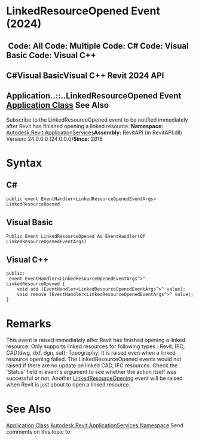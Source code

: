 # LinkedResourceOpened Event (2024)

﻿
 Code: All Code: Multiple Code: C# Code: Visual Basic Code: Visual C++   
---  
C#Visual BasicVisual C++
Revit 2024 API  
---  
Application..::..LinkedResourceOpened Event  
[Application Class](94db8ea8-d2c3-5e71-8030-466bcb8e4426.md "Application Class") See Also  
---  
Subscribe to the LinkedResourceOpened event to be notified immediately after Revit has finished opening a linked resource. 
**Namespace:** [Autodesk.Revit.ApplicationServices](91957e18-2935-006c-83ab-3b5b9dbb5928.md "Autodesk.Revit.ApplicationServices Namespace")**Assembly:** RevitAPI (in RevitAPI.dll) Version: 24.0.0.0 (24.0.0.0)**Since:** 2018 
# Syntax
C#  
---  
```text
public event EventHandler<LinkedResourceOpenedEventArgs> LinkedResourceOpened
```
  
Visual Basic  
---  
```text
Public Event LinkedResourceOpened As EventHandler(Of LinkedResourceOpenedEventArgs)
```
  
Visual C++  
---  
```text
public:
 event EventHandler<LinkedResourceOpenedEventArgs^>^ LinkedResourceOpened {
	void add (EventHandler<LinkedResourceOpenedEventArgs^>^ value);
	void remove (EventHandler<LinkedResourceOpenedEventArgs^>^ value);
}
```
  
# Remarks
This event is raised immediately after Revit has finished opening a linked resource. Only supports linked resources for following types : Revit; IFC; CAD(dwg, dxf, dgn, sat); Topography; It is raised even when a linked resource opening failed. The LinkedResourceOpened events would not raised if there are no update on linked CAD, IFC resources. 
Check the 'Status' field in event's argument to see whether the action itself was successful or not.
Another [LinkedResourceOpening](54d34744-25e2-4e7b-87ef-695aa00fe899.md "LinkedResourceOpening Event") event will be raised when Revit is just about to open a linked resource.
# See Also
[Application Class](94db8ea8-d2c3-5e71-8030-466bcb8e4426.md "Application Class")
[Autodesk.Revit.ApplicationServices Namespace](91957e18-2935-006c-83ab-3b5b9dbb5928.md "Autodesk.Revit.ApplicationServices Namespace")
Send comments on this topic to 